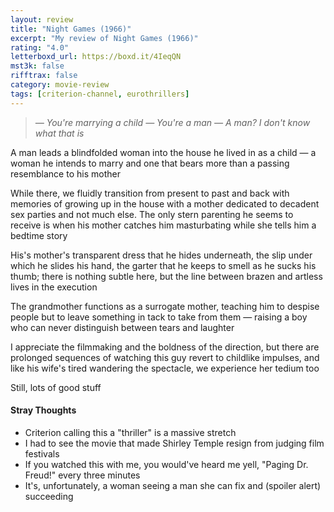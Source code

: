 ```yaml
---
layout: review
title: "Night Games (1966)"
excerpt: "My review of Night Games (1966)"
rating: "4.0"
letterboxd_url: https://boxd.it/4IeqQN
mst3k: false
rifftrax: false
category: movie-review
tags: [criterion-channel, eurothrillers]
---
```


<blockquote><i>— You're marrying a child
</i><i>— You're a man
</i><i>— A man? I don't know what that is</i></blockquote>A man leads a blindfolded woman into the house he lived in as a child — a woman he intends to marry and one that bears more than a passing resemblance to his mother

While there, we fluidly transition from present to past and back with memories of growing up in the house with a mother dedicated to decadent sex parties and not much else. The only stern parenting he seems to receive is when his mother catches him masturbating while she tells him a bedtime story

His's mother's transparent dress that he hides underneath, the slip under which he slides his hand, the garter that he keeps to smell as he sucks his thumb; there is nothing subtle here, but the line between brazen and artless lives in the execution

The grandmother functions as a surrogate mother, teaching him to despise people but to leave something in tack to take from them — raising a boy who can never distinguish between tears and laughter

I appreciate the filmmaking and the boldness of the direction, but there are prolonged sequences of watching this guy revert to childlike impulses, and like his wife's tired wandering the spectacle, we experience her tedium too

Still, lots of good stuff

#### Stray Thoughts

- Criterion calling this a "thriller" is a massive stretch
- I had to see the movie that made Shirley Temple resign from judging film festivals
- If you watched this with me, you would've heard me yell, "Paging Dr. Freud!" every three minutes
- It's, unfortunately, a woman seeing a man she can fix and (spoiler alert) succeeding
